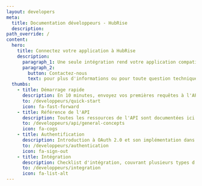 ```yaml
---
layout: developers
meta:
  title: Documentation développeurs - HubRise
  description:
path_override: /
content:
  hero:
    title: Connectez votre application à HubRise
    description:
      paragraph_1: Une seule intégration rend votre application compatible avec tout l'écosystème HubRise.
      paragraph_2:
        button: Contactez-nous
        text: pour plus d'informations ou pour toute question technique.
  thumbs:
    - title: Démarrage rapide
      description: En 10 minutes, envoyez vos premières requêtes à l'API (en anglais)
      to: /developpeurs/quick-start
      icon: fa-fast-forward
    - title: Référence de l'API
      description: Toutes les ressources de l'API sont documentées ici (en anglais)
      to: /developpeurs/api/general-concepts
      icon: fa-cogs
    - title: Authentification
      description: Introduction à OAuth 2.0 et son implémentation dans HubRise (en anglais)
      to: /developpeurs/authentication
      icon: fa-sign-out
    - title: Intégration
      description: Checklist d'intégration, couvrant plusieurs types d'applications (en anglais)
      to: /developpeurs/integration
      icon: fa-list-alt
---
```

